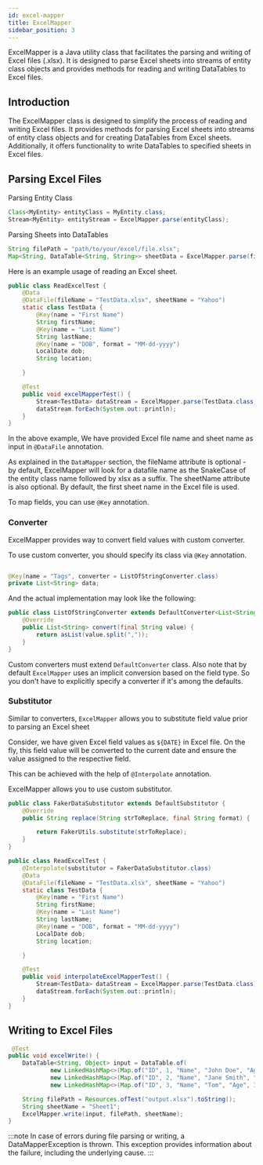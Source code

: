```yaml
---
id: excel-mapper
title: ExcelMapper
sidebar_position: 3
---
```


ExcelMapper is a Java utility class that facilitates the parsing and writing of Excel files (.xlsx). It is designed to
parse Excel sheets into streams of entity class objects and provides methods for reading and writing DataTables to Excel
files.

## Introduction

The ExcelMapper class is designed to simplify the process of reading and writing Excel files. It provides methods for
parsing Excel sheets into streams of entity class objects and for creating DataTables from Excel sheets. Additionally,
it offers functionality to write DataTables to specified sheets in Excel files.

## Parsing Excel Files

Parsing Entity Class

```java
Class<MyEntity> entityClass = MyEntity.class;
Stream<MyEntity> entityStream = ExcelMapper.parse(entityClass);
```

Parsing Sheets into DataTables

```java
String filePath = "path/to/your/excel/file.xlsx";
Map<String, DataTable<String, String>> sheetData = ExcelMapper.parse(filePath);
```

Here is an example usage of reading an Excel sheet.

```java
public class ReadExcelTest {
    @Data
    @DataFile(fileName = "TestData.xlsx", sheetName = "Yahoo")
    static class TestData {
        @Key(name = "First Name")
        String firstName;
        @Key(name = "Last Name")
        String lastName;
        @Key(name = "DOB", format = "MM-dd-yyyy")
        LocalDate dob;
        String location;

    }

    @Test
    public void excelMapperTest() {
        Stream<TestData> dataStream = ExcelMapper.parse(TestData.class);
        dataStream.forEach(System.out::println);
    }
}
```

In the above example, We have provided Excel file name and sheet name as input in `@DataFile` annotation.

As explained in the `DataMapper` section, the fileName attribute is optional - by default, ExcelMapper will look for a
datafile name as the SnakeCase of the entity class name followed by xlsx as a suffix. The sheetName attribute is also
optional. By default, the first sheet name in the Excel file is used.

To map fields, you can use `@Key` annotation.

### Converter

ExcelMapper provides way to convert field values with custom converter.

To use custom converter, you should specify its class via `@Key` annotation.

```java

@Key(name = "Tags", converter = ListOfStringConverter.class)
private List<String> data;
```

And the actual implementation may look like the following:

```java
public class ListOfStringConverter extends DefaultConverter<List<String>> {
    @Override
    public List<String> convert(final String value) {
        return asList(value.split(","));
    }
}
```

Custom converters must extend `DefaultConverter` class.
Also note that by default `ExcelMapper` uses an implicit conversion based on the field type.
So you don't have to explicitly specify a converter if it's among the defaults.

### Substitutor

Similar to converters, `ExcelMapper` allows you to substitute field value prior to parsing an Excel sheet

Consider, we have given Excel field values as `${DATE}` in Excel file. On the fly, this field value will be converted to
the current date and ensure the value assigned to the respective field.

This can be achieved with the help of `@Interpolate` annotation.

ExcelMapper allows you to use custom substitutor.

```java
public class FakerDataSubstitutor extends DefaultSubstitutor {
    @Override
    public String replace(String strToReplace, final String format) {

        return FakerUtils.substitute(strToReplace);
    }
}
```

```java
public class ReadExcelTest {
    @Interpolate(substitutor = FakerDataSubstitutor.class)
    @Data
    @DataFile(fileName = "TestData.xlsx", sheetName = "Yahoo")
    static class TestData {
        @Key(name = "First Name")
        String firstName;
        @Key(name = "Last Name")
        String lastName;
        @Key(name = "DOB", format = "MM-dd-yyyy")
        LocalDate dob;
        String location;

    }

    @Test
    public void interpolateExcelMapperTest() {
        Stream<TestData> dataStream = ExcelMapper.parse(TestData.class);
        dataStream.forEach(System.out::println);
    }
}
```

## Writing to Excel Files

```java
 @Test
public void excelWrite() {
    DataTable<String, Object> input = DataTable.of(
            new LinkedHashMap<>(Map.of("ID", 1, "Name", "John Doe", "Age", 30, "IsEmployed", false)),
            new LinkedHashMap<>(Map.of("ID", 2, "Name", "Jane Smith", "Age", 40, "IsEmployed", false)),
            new LinkedHashMap<>(Map.of("ID", 3, "Name", "Tom", "Age", 35, "IsEmployed", false)));

    String filePath = Resources.ofTest("output.xlsx").toString();
    String sheetName = "Sheet1";
    ExcelMapper.write(input, filePath, sheetName);
}
```
:::note
In case of errors during file parsing or writing, a DataMapperException is thrown. This exception provides information
about the failure, including the underlying cause.
:::